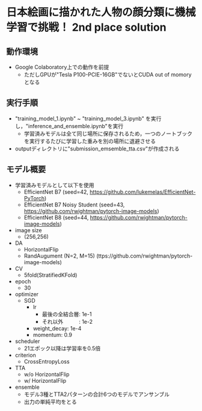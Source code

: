 # 日本絵画に描かれた人物の顔分類に機械学習で挑戦！ 2nd place solution

## 動作環境
- Google Colaboratory上での動作を前提
  - ただしGPUが"Tesla P100-PCIE-16GB"でないとCUDA out of momoryとなる

## 実行手順
- "training_model_1.ipynb" ~ "training_model_3.ipynb" を実行し，"inference_and_ensemble.ipynb"を実行
  - 学習済みモデルは全て同じ場所に保存されるため，一つのノートブックを実行するたびに学習した重みを別の場所に退避させる
- outputディレクトリに"submission_emsemble_tta.csv"が作成される

## モデル概要
- 学習済みモデルとして以下を使用
  - EfficientNet B7 (seed=42, https://github.com/lukemelas/EfficientNet-PyTorch)
  - EfficientNet B7 Noisy Student (seed=43, https://github.com/rwightman/pytorch-image-models)
  - EfficientNet B8 (seed=44, https://github.com/rwightman/pytorch-image-models)
- image size
  - (256,256)
- DA
  - HorizontalFlip
  - RandAugument (N=2, M=15) (ttps://github.com/rwightman/pytorch-image-models)
- CV
  - 5fold(StratifiedKFold)
- epoch
  - 30
- optimizer
  - SGD
    - lr
      - 最後の全結合層: 1e-1
      - それ以外　　　: 1e-2
    - weight_decay: 1e-4
    - momentum: 0.9
- scheduler
  - 21エポック以降は学習率を0.5倍
- criterion
  - CrossEntropyLoss
- TTA
  - w/o HorizontalFlip
  - w/ HorizontalFlip
- ensemble
  - モデル3種とTTA2パターンの合計6つのモデルでアンサンブル
  - 出力の単純平均をとる
